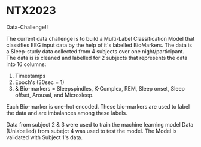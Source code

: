 # NTX2023
Data-Challenge!!

The current data challenge is to build a Multi-Label Classification Model that classifies EEG input data by the help of it's labelled BioMarkers.
The data is a Sleep-study data collected from 4 subjects over one night/participant. The data is is cleaned and labelled for 2 subjects that represents the data into 16 columns: 

1. Timestamps
2. Epoch's (30sec = 1)
3. & Bio-markers = Sleepspindles, K-Complex, REM, Sleep onset, Sleep offset, Arousal, and Microsleep.

Each Bio-marker is one-hot encoded. These bio-markers are used to label the data and are imbalances among these labels.

Data from subject 2 & 3 were used to train the machine learning model
Data (Unlabelled) from subejct 4 was used to test the model.
The Model is validated with Subject 1's data.

